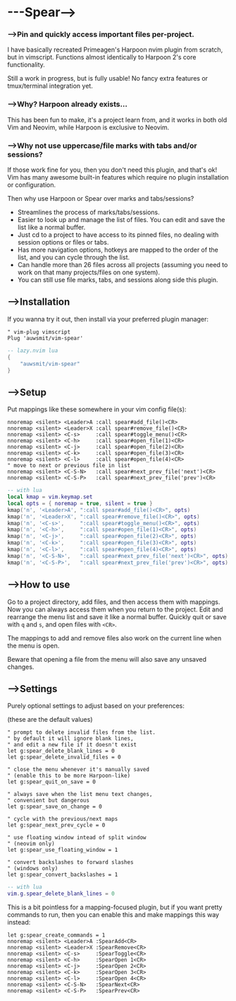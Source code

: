 # ---Spear-->

### ⟶Pin and quickly access important files per-project.

I have basically recreated Primeagen's Harpoon nvim plugin from scratch, but in
vimscript. Functions almost identically to Harpoon 2's core functionality.

Still a work in progress, but is fully usable! No fancy extra features or
tmux/terminal integration yet.

### ⟶Why? Harpoon already exists...

This has been fun to make, it's a project learn from, and it works in both
old Vim and Neovim, while Harpoon is exclusive to Neovim.

### ⟶Why not use uppercase/file marks with tabs and/or sessions?

If those work fine for you, then you don't need this plugin, and that's ok! Vim has many awesome built-in features which require no plugin installation or configuration.

Then why use Harpoon or Spear over marks and tabs/sessions?

- Streamlines the process of marks/tabs/sessions.
- Easier to look up and manage the list of files. You can edit and save the list like a normal buffer.
- Just cd to a project to have access to its pinned files, no dealing with session options or files or tabs.
- Has more navigation options, hotkeys are mapped to the order of the list, and you can cycle through the list.
- Can handle more than 26 files across all projects (assuming you need to work on that many projects/files on one system).
- You can still use file marks, tabs, and sessions along side this plugin.

## ⟶Installation

If you wanna try it out, then install via your preferred plugin
manager:

```vim
" vim-plug vimscript
Plug 'auwsmit/vim-spear'
```

```lua
-- lazy.nvim lua
{
    "auwsmit/vim-spear"
}
```

## ⟶Setup

Put mappings like these somewhere in your vim config file(s):

```vim
nnoremap <silent> <Leader>A :call spear#add_file()<CR>
nnoremap <silent> <Leader>X :call spear#remove_file()<CR>
nnoremap <silent> <C-s>     :call spear#toggle_menu()<CR>
nnoremap <silent> <C-h>     :call spear#open_file(1)<CR>
nnoremap <silent> <C-j>     :call spear#open_file(2)<CR>
nnoremap <silent> <C-k>     :call spear#open_file(3)<CR>
nnoremap <silent> <C-l>     :call spear#open_file(4)<CR>
" move to next or previous file in list
nnoremap <silent> <C-S-N>   :call spear#next_prev_file('next')<CR>
nnoremap <silent> <C-S-P>   :call spear#next_prev_file('prev')<CR>
```

```lua
-- with lua
local kmap = vim.keymap.set
local opts = { noremap = true, silent = true }
kmap('n', '<Leader>A', ":call spear#add_file()<CR>", opts)
kmap('n', '<Leader>X', ":call spear#remove_file()<CR>", opts)
kmap('n', '<C-s>',     ":call spear#toggle_menu()<CR>", opts)
kmap('n', '<C-h>',     ":call spear#open_file(1)<CR>", opts)
kmap('n', '<C-j>',     ":call spear#open_file(2)<CR>", opts)
kmap('n', '<C-k>',     ":call spear#open_file(3)<CR>", opts)
kmap('n', '<C-l>',     ":call spear#open_file(4)<CR>", opts)
kmap('n', '<C-S-N>',   ":call spear#next_prev_file('next')<CR>", opts)
kmap('n', '<C-S-P>',   ":call spear#next_prev_file('prev')<CR>", opts)
```

## ⟶How to use

Go to a project directory, add files, and then access them with mappings. Now
you can always access them when you return to the project. Edit and rearrange
the menu list and save it like a normal buffer. Quickly quit or save with `q`
and `s`, and open files with `<CR>`.

The mappings to add and remove files also work on the current line when the
menu is open.

Beware that opening a file from the menu will also save any unsaved changes.

## ⟶Settings

Purely optional settings to adjust based on your preferences:

(these are the default values)

```vim
" prompt to delete invalid files from the list.
" by default it will ignore blank lines,
" and edit a new file if it doesn't exist
let g:spear_delete_blank_lines = 0
let g:spear_delete_invalid_files = 0

" close the menu whenever it's manually saved
" (enable this to be more Harpoon-like)
let g:spear_quit_on_save = 0

" always save when the list menu text changes,
" convenient but dangerous
let g:spear_save_on_change = 0

" cycle with the previous/next maps
let g:spear_next_prev_cycle = 0

" use floating window intead of split window
" (neovim only)
let g:spear_use_floating_window = 1

" convert backslashes to forward slashes
" (windows only)
let g:spear_convert_backslashes = 1
```

```lua
-- with lua
vim.g.spear_delete_blank_lines = 0
```

This is a bit pointless for a mapping-focused plugin, but if you want pretty
commands to run, then you can enable this and make mappings this way instead:

```vim
let g:spear_create_commands = 1
nnoremap <silent> <Leader>A :SpearAdd<CR>
nnoremap <silent> <Leader>X :SpearRemove<CR>
nnoremap <silent> <C-s>     :SpearToggle<CR>
nnoremap <silent> <C-h>     :SpearOpen 1<CR>
nnoremap <silent> <C-j>     :SpearOpen 2<CR>
nnoremap <silent> <C-k>     :SpearOpen 3<CR>
nnoremap <silent> <C-l>     :SpearOpen 4<CR>
nnoremap <silent> <C-S-N>   :SpearNext<CR>
nnoremap <silent> <C-S-P>   :SpearPrev<CR>
```
